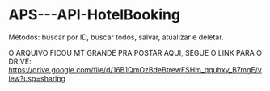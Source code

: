 # APS---API-HotelBooking
Métodos: buscar por ID, buscar todos, salvar, atualizar e deletar.

O ARQUIVO FICOU MT GRANDE PRA POSTAR AQUI, SEGUE O LINK PARA O DRIVE: https://drive.google.com/file/d/16B1QmOzBdeBtrewFSHm_qquhxy_B7mgE/view?usp=sharing 
